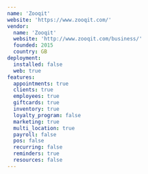 ```yaml
---
name: 'Zooqit'
website: 'https://www.zooqit.com/'
vendor:
  name: 'Zooqit'
  website: 'http://www.zooqit.com/business/'
  founded: 2015
  country: GB
deployment:
  installed: false
  web: true
features:
  appointments: true
  clients: true
  employees: true
  giftcards: true
  inventory: true
  loyalty_program: false
  marketing: true
  multi_location: true
  payroll: false
  pos: false
  recurring: false
  reminders: true
  resources: false
---
```

